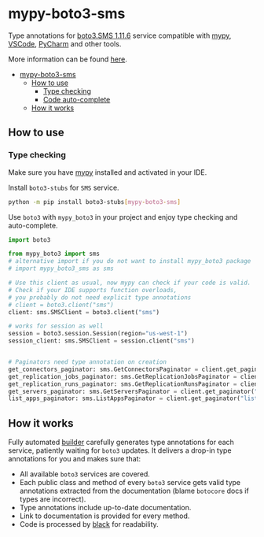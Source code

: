 # mypy-boto3-sms

Type annotations for
[boto3.SMS 1.11.6](https://boto3.amazonaws.com/v1/documentation/api/1.11.6/reference/services/sms.html#SMS) service
compatible with [mypy](https://github.com/python/mypy), [VSCode](https://code.visualstudio.com/),
[PyCharm](https://www.jetbrains.com/pycharm/) and other tools.

More information can be found [here](https://vemel.github.io/mypy_boto3/).

- [mypy-boto3-sms](#mypy-boto3-sms)
  - [How to use](#how-to-use)
    - [Type checking](#type-checking)
    - [Code auto-complete](#code-auto-complete)
  - [How it works](#how-it-works)

## How to use

### Type checking

Make sure you have [mypy](https://github.com/python/mypy) installed and activated in your IDE.

Install `boto3-stubs` for `SMS` service.

```bash
python -m pip install boto3-stubs[mypy-boto3-sms]
```

Use `boto3` with `mypy_boto3` in your project and enjoy type checking and auto-complete.

```python
import boto3

from mypy_boto3 import sms
# alternative import if you do not want to install mypy_boto3 package
# import mypy_boto3_sms as sms

# Use this client as usual, now mypy can check if your code is valid.
# Check if your IDE supports function overloads,
# you probably do not need explicit type annotations
# client = boto3.client("sms")
client: sms.SMSClient = boto3.client("sms")

# works for session as well
session = boto3.session.Session(region="us-west-1")
session_client: sms.SMSClient = session.client("sms")


# Paginators need type annotation on creation
get_connectors_paginator: sms.GetConnectorsPaginator = client.get_paginator("get_connectors")
get_replication_jobs_paginator: sms.GetReplicationJobsPaginator = client.get_paginator("get_replication_jobs")
get_replication_runs_paginator: sms.GetReplicationRunsPaginator = client.get_paginator("get_replication_runs")
get_servers_paginator: sms.GetServersPaginator = client.get_paginator("get_servers")
list_apps_paginator: sms.ListAppsPaginator = client.get_paginator("list_apps")
```

## How it works

Fully automated [builder](https://github.com/vemel/mypy_boto3) carefully generates
type annotations for each service, patiently waiting for `boto3` updates. It delivers
a drop-in type annotations for you and makes sure that:

- All available `boto3` services are covered.
- Each public class and method of every `boto3` service gets valid type annotations
  extracted from the documentation (blame `botocore` docs if types are incorrect).
- Type annotations include up-to-date documentation.
- Link to documentation is provided for every method.
- Code is processed by [black](https://github.com/psf/black) for readability.